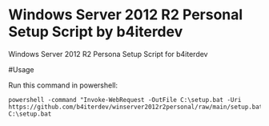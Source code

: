 # Windows Server 2012 R2 Personal Setup Script by b4iterdev
Windows Server 2012 R2 Persona Setup Script for b4iterdev

#Usage

Run this command in powershell:
```
powershell -command "Invoke-WebRequest -OutFile C:\setup.bat -Uri https://github.com/b4iterdev/winserver2012r2personal/raw/main/setup.bat"
C:\setup.bat
```
